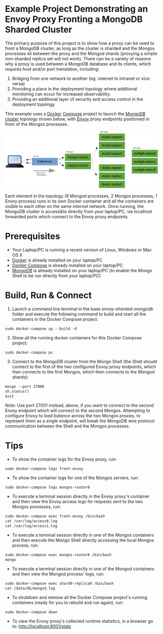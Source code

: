 # Example Project Demonstrating an Envoy Proxy Fronting a MongoDB Sharded Cluster

The primary purpose of this project is to show how a proxy can be used to front a MongoDB cluster, as long as the cluster is sharded and the Mongos processes sit between the proxy and the Mongod shards (proxying a simple non-sharded replica set will not work). There can be a variety of reasons why a proxy is used between a MongoDB database and its clients, which requires host and/or port translation, including:

1. Bridging from one network to another (eg. internet to intranet or vice versa)
2. Providing a place in the deployment topology where additional monitoring can occur for increased observability.
3. Providing an additional layer of security and access control in the deployment topology

This example uses a [Docker](https://docs.docker.com/) [Compose](https://docs.docker.com/compose/overview/) project to launch the [MongoDB cluster](https://docs.mongodb.com/manual/sharding/) topology shown below, with [Envoy](https://www.envoyproxy.io/) proxy endpoints positioned in front of the Mongos processes.

![EnvoyMongoDBDeployment](envoy-sharded-mongodb.png "EnvoyMongoDBDeployment")

Each element in the topology (9 Mongod processes, 2 Mongos processes, 1 Envoy process) runs in its own Docker container and all the containers are visible to each other on the same _internal_ network. Once running, the MongoDB cluster is accessible directly from your laptop/PC, via localhost forwarded ports which connect to the Envoy proxy endpoints.

# Prerequisites
* Your Laptop/PC is running a recent version of Linux, Windows or Mac OS X
* [Docker](https://docs.docker.com/install/) is already installed on your laptop/PC
* [Docker Compose](https://docs.docker.com/compose/install/) is already installed on your laptop/PC
* [MongoDB](https://docs.mongodb.com/manual/installation/) is already installed on your laptop/PC (to enable the Mongo Shell to be run directly from your laptop/PC)

# Build, Run & Connect

1. Launch a command line terminal in the base _envoy-sharded-mongodb_ folder and execute the following command to build and start all the containers in the Docker Compose project:
```
sudo docker-compose up --build -d
```
2. Show all the running docker containers for this Docker Compose project:
```
sudo docker-compose ps
```
3. Connect to the MongoDB cluster from the Mongo Shell (the Shell should connect to the first of the two configured Envoy proxy endpoints, which then connects to the first Mongos, which then connects to the Mongod shards):
```
mongo --port 27000
sh.status()
exit
```
_Note_: Use port 27001 instead, above, if you want to connect to the second Envoy endpoint which will connect to the second Mongos. Attempting to configure Envoy to _load balance_ across the two Mongos proxies, to represent them as a _single_ endpoint, will break the MongoDB wire protocol communication between the Shell and the Mongos processes.

# Tips
* To show the container logs for the Envoy proxy, run:
```
sudo docker-compose logs front-envoy
```
* To show the container logs for one of the Mongos servers, run:
```
sudo docker-compose logs mongos-router0
```
* To execute a terminal session directly in the Envoy proxy's container and then view the Envoy access logs for requests sent to the two Mongos processes, run:
```
sudo docker-compose exec front-envoy /bin/bash
cat /var/log/access0.log
cat /var/log/access1.log
```
* To execute a terminal session directly in one of the Mongos containers and then execute the Mongo Shell directly accessing the local Mongos process, run:
```
sudo docker-compose exec mongos-router0 /bin/bash
mongo
```
* To execute a terminal session directly in one of the Mongod containers and then view the Mongod process' logs, run:
```
sudo docker-compose exec shard0-replica0 /bin/bash
cat /data/db/mongod.log
```
* To shutdown and remove all the Docker Compose project's running containers (ready for you to rebuild and run again), run:
```
sudo docker-compose down
```
* To view the Envoy proxy's collected runtime statistics, in a browser go to: [http://localhost:8001/stats](http://localhost:8001/stats)

